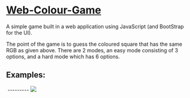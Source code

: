 [Web-Colour-Game](https://github.com/TheLuciferX/Web-Colour-Game)
===============

A simple game built in a web application using JavaScript (and BootStrap for the UI).

The point of the game is to guess the coloured square that has the same RGB as given above.
There are 2 modes, an easy mode consisting of 3 options, and a hard mode which has 6 options.

Examples:
---------
<img scr="https://i.imgur.com/493qrbu.gif">
---------
<img src="https://i.imgur.com/Lu6tNpk.gif">